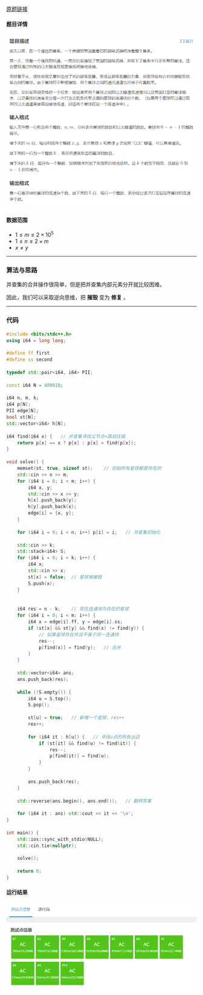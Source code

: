 [原题链接](https://www.luogu.com.cn/problem/P1197)

#### 题目详情
![xqdz](./img/xqdz.png)

#### 数据范围
- $1\le m\le 2\times 10^5$
- $1\le n\le 2\times m$
- $x\ne y$

---

### 算法与思路
并查集的合并操作很简单，但是把并查集内部元素分开就比较困难。

因此，我们可以采取逆向思维，把 **摧毁** 变为 **修复** 。

---

### 代码
```cpp
#include <bits/stdc++.h>
using i64 = long long;

#define ff first
#define ss second

typedef std::pair<i64, i64> PII;

const i64 N = 400010;

i64 n, m, k;
i64 p[N];
PII edge[N];
bool st[N];
std::vector<i64> h[N];

i64 find(i64 x) {	// 并查集寻找父节点+路劲压缩
	return p[x] == x ? p[x] : p[x] = find(p[x]);
}

void solve() {
	memset(st, true, sizeof st);	// 初始所有星球都是存在的
	std::cin >> n >> m;
	for (i64 i = 0; i < m; i++) {
		i64 x, y;
		std::cin >> x >> y;
		h[x].push_back(y);
		h[y].push_back(x);
		edge[i] = {x, y};
	}

	for (i64 i = 0; i < n; i++) p[i] = i;	// 并查集初始化

	std::cin >> k;
	std::stack<i64> S;
	for (i64 i = 0; i < k; i++) {
		i64 x;
		std::cin >> x;
		st[x] = false;	// 星球被摧毁
		S.push(x);
	}


	i64 res = n - k;	// 现在连通块为存在的星球
	for (i64 i = 0; i < m; i++) {
		i64 x = edge[i].ff, y = edge[i].ss;
		if (st[x] && st[y] && find(x) != find(y)) {	
            // 如果星球存在并且不属于同一连通块
			res--;
			p[find(x)] = find(y);	// 合并
		}
	}

	std::vector<i64> ans;
	ans.push_back(res);

	while (!S.empty()) {
		i64 u = S.top();
		S.pop();

		st[u] = true;	// 新增一个星球，res++
		res++;

		for (i64 it : h[u]) {	// 寻找u点的所有出边
			if (st[it] && find(u) != find(it)) {
				res--;
				p[find(it)] = find(u);
			}
		}

		ans.push_back(res);
	}

	std::reverse(ans.begin(), ans.end());	// 翻转答案

	for (i64 it : ans) std::cout << it << '\n';
}

int main() {
	std::ios::sync_with_stdio(NULL);
	std::cin.tie(nullptr);

	solve();

	return 0;
}
```

#### 运行结果
![accept](./img/acxqdz.png)